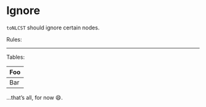 # Ignore

`toNLCST` should ignore certain nodes.

Rules:

***

Tables:

| Foo |
| --- |
| Bar |

...that’s all, for now 😄.
